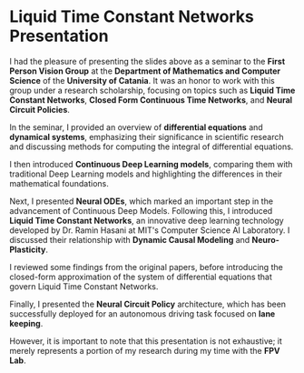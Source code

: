 # Liquid Time Constant Networks Presentation

I had the pleasure of presenting the slides above as a seminar to the 
**First Person Vision Group** at the 
**Department of Mathematics and Computer Science** of the 
**University of Catania**. 
It was an honor to work with this group under a research scholarship, focusing on topics such as **Liquid Time Constant Networks**, **Closed Form Continuous Time Networks**, and **Neural Circuit Policies**.

In the seminar, I provided an overview of **differential equations** and **dynamical systems**, emphasizing their significance in scientific research and discussing methods for computing the integral of differential equations.

I then introduced **Continuous Deep Learning models**, comparing them with traditional Deep Learning models and highlighting the differences in their mathematical foundations.

Next, I presented **Neural ODEs**, which marked an important step in the advancement of Continuous Deep Models. Following this, I introduced **Liquid Time Constant Networks**, an innovative deep learning technology developed by Dr. Ramin Hasani at MIT's Computer Science AI Laboratory. I discussed their relationship with **Dynamic Causal Modeling** and **Neuro-Plasticity**.

I reviewed some findings from the original papers, before introducing the closed-form approximation of the system of differential equations that govern Liquid Time Constant Networks.

Finally, I presented the **Neural Circuit Policy** architecture, which has been successfully deployed for an autonomous driving task focused on **lane keeping**.

However, it is important to note that this presentation is not exhaustive; it merely represents a portion of my research during my time with the **FPV Lab**.

